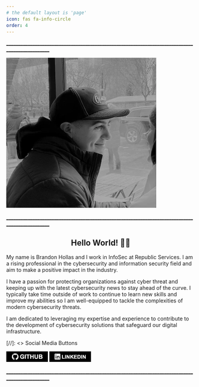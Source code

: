 ```yaml
---
# the default layout is 'page'
icon: fas fa-info-circle
order: 4
---
```


<u>________________________________________________________________________________________________</u>

![Hero Image](/assets/img/headers/About-Portrait.webp)

<u>________________________________________________________________________________________________</u>

<h2 align = "center"><b> Hello World! 👋🏻 </b></h2>

My name is Brandon Hollas and I work in InfoSec at Republic Services. I am a rising professional in the cybersecurity and information security field and aim to make a positive impact in the industry.

I have a passion for protecting organizations against cyber threat and keeping up with the latest cybersecurity news to stay ahead of the curve. I typically take time outside of work to continue to learn new skills and improve my abilities so I am well-equipped to tackle the complexities of modern cybersecurity threats. 

I am dedicated to leveraging my expertise and experience to contribute to the development of cybersecurity solutions that safeguard our digital infrastructure.

[//]: <> Social Media Buttons

[![GitHub-Button](/assets/img/buttons/GitHub-Button.webp)](https://github.com/Fazqix)
[![LinkedIn-Button](/assets/img/buttons/LinkedIn-Button.webp)](https://www.linkedin.com/in/brandon-hollas/)

<u>________________________________________________________________________________________________</u>